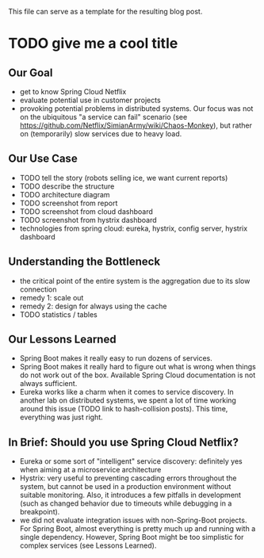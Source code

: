 This file can serve as a template for the resulting blog post.

# TODO give me a cool title

## Our Goal

- get to know Spring Cloud Netflix
- evaluate potential use in customer projects
- provoking potential problems in distributed systems. Our focus was not on the ubiquitous "a service can fail" scenario (see https://github.com/Netflix/SimianArmy/wiki/Chaos-Monkey), but rather on (temporarily) slow services due to heavy load.

## Our Use Case

- TODO tell the story (robots selling ice, we want current reports)
- TODO describe the structure
- TODO architecture diagram
- TODO screenshot from report
- TODO screenshot from cloud dashboard
- TODO screenshot from hystrix dashboard
- technologies from spring cloud: eureka, hystrix, config server, hystrix dashboard

## Understanding the Bottleneck

- the critical point of the entire system is the aggregation due to its slow connection
- remedy 1: scale out
- remedy 2: design for always using the cache
- TODO statistics / tables

## Our Lessons Learned

- Spring Boot makes it really easy to run dozens of services.
- Spring Boot makes it really hard to figure out what is wrong when things do not work out of the box. Available Spring Cloud documentation is not always sufficient.
- Eureka works like a charm when it comes to service discovery. In another lab on distributed systems, we spent a lot of time working around this issue (TODO link to hash-collision posts). This time, everything was just right.

## In Brief: Should you use Spring Cloud Netflix?

- Eureka or some sort of "intelligent" service discovery: definitely yes when aiming at a microservice architecture
- Hystrix: very useful to preventing cascading errors throughout the system, but cannot be used in a production environment without suitable monitoring. Also, it introduces a few pitfalls in development (such as changed behavior due to timeouts while debugging in a breakpoint).
- we did not evaluate integration issues with non-Spring-Boot projects. For Spring Boot, almost everything is pretty much up and running with a single dependency. However, Spring Boot might be too simplistic for complex services (see Lessons Learned).